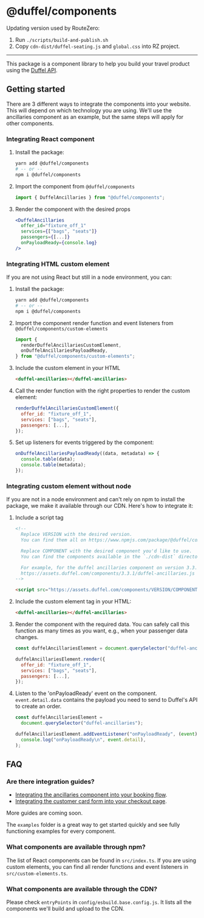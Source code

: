 # @duffel/components

Updating version used by RouteZero:

1. Run `./scripts/build-and-publish.sh`
2. Copy `cdn-dist/duffel-seating.js` and `global.css` into RZ project.

----

This package is a component library to help you build your travel product using the [Duffel API](https://duffel.com/docs).

## Getting started

There are 3 different ways to integrate the components into your website. This will depend on which technology you are using. We'll use the ancillaries component as an example, but the same steps will apply for other components.

### Integrating React component

1. Install the package:

   ```sh
   yarn add @duffel/components
   # -- or --
   npm i @duffel/components
   ```

2. Import the component from `@duffel/components`

   ```javascript
   import { DuffelAncillaries } from "@duffel/components";
   ```

3. Render the component with the desired props

   ```jsx
   <DuffelAncillaries
     offer_id="fixture_off_1"
     services={["bags", "seats"]}
     passengers={[...]}
     onPayloadReady={console.log}
   />
   ```

### Integrating HTML custom element

If you are not using React but still in a node environment, you can:

1. Install the package:

   ```sh
   yarn add @duffel/components
   # -- or --
   npm i @duffel/components
   ```

2. Import the component render function and event listeners from `@duffel/components/custom-elements`

   ```javascript
   import {
     renderDuffelAncillariesCustomElement,
     onDuffelAncillariesPayloadReady,
   } from "@duffel/components/custom-elements";
   ```

3. Include the custom element in your HTML

   ```html
   <duffel-ancillaries></duffel-ancillaries>
   ```

4. Call the render function with the right properties to render the custom element:

   ```javascript
   renderDuffelAncillariesCustomElement({
     offer_id: "fixture_off_1",
     services: ["bags", "seats"],
     passengers: [...],
   });
   ```

5. Set up listeners for events triggered by the component:

   ```javascript
   onDuffelAncillariesPayloadReady((data, metadata) => {
     console.table(data);
     console.table(metadata);
   });
   ```

### Integrating custom element without node

If you are not in a node environment and can't rely on npm to install the package, we make it available through our CDN. Here's how to integrate it:

1. Include a script tag

   ```html
   <!--
     Replace VERSION with the desired version.
     You can find them all on https://www.npmjs.com/package/@duffel/components?activeTab=versions
   
     Replace COMPONENT with the desired component you'd like to use.
     You can find the components available in the `./cdn-dist` directory after running `yarn build-and-publish --dry-run`
   
     For example, for the duffel ancillaries component on version 3.3.1, use:
     https://assets.duffel.com/components/3.3.1/duffel-ancillaries.js
   -->

   <script src="https://assets.duffel.com/components/VERSION/COMPONENT.js"></script>
   ```

2. Include the custom element tag in your HTML:

   ```html
   <duffel-ancillaries></duffel-ancillaries>
   ```

3. Render the component with the required data. You can safely call this function as many times as you want, e.g., when your passenger data changes.

   ```javascript
   const duffelAncillariesElement = document.querySelector("duffel-ancillaries");

   duffelAncillariesElement.render({
     offer_id: "fixture_off_1",
     services: ["bags", "seats"],
     passengers: [...],
   });
   ```

4. Listen to the 'onPayloadReady' event on the component. `event.detail.data` contains the payload you need to send to Duffel's API to create an order.

   ```javascript
   const duffelAncillariesElement =
     document.querySelector("duffel-ancillaries");

   duffelAncillariesElement.addEventListener("onPayloadReady", (event) =>
     console.log("onPayloadReady\n", event.detail),
   );
   ```

## FAQ

### Are there integration guides?

- [Integrating the ancillaries component into your booking flow](https://duffel.com/docs/guides/ancillaries-component).
- [Integrating the customer card form into your checkout page](https://duffel.com/docs/guides/paying-with-customer-cards).

More guides are coming soon.

The `examples` folder is a great way to get started quickly and see fully functioning examples for every component.

### What components are available through npm?

The list of React components can be found in `src/index.ts`. If you are using custom elements, you can find all render functions and event listeners in `src/custom-elements.ts`.

### What components are available through the CDN?

Please check `entryPoints` in `config/esbuild.base.config.js`. It lists all the components we'll build and upload to the CDN.
